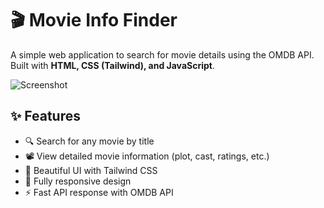 # 🎬 Movie Info Finder

A simple web application to search for movie details using the OMDB API. Built with **HTML, CSS (Tailwind), and JavaScript**.

![Screenshot](https://i.imgur.com/example.png) <!-- Replace with your actual screenshot -->

## ✨ Features
- 🔍 Search for any movie by title
- 📽️ View detailed movie information (plot, cast, ratings, etc.)
- 🎨 Beautiful UI with Tailwind CSS
- 📱 Fully responsive design
- ⚡ Fast API response with OMDB API
